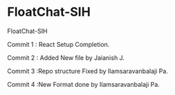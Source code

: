 # FloatChat-SIH
FloatChat-SIH


Commit 1 : React Setup Completion.

Commit 2 : Added New file by Jaianish J.

Commit 3 :Repo structure Fixed by Ilamsaravanbalaji Pa. 

Commit 4 :New Format done by Ilamsaravanbalaji Pa. 

<!-- Hello Guys update the file according to changes gone with detailed explaination for reference purpose. -->

